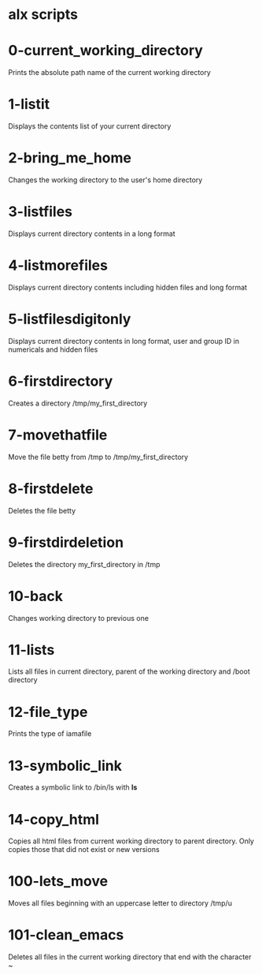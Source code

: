 # alx scripts
# 0-current_working_directory 
Prints the absolute path name of the current working directory

# 1-listit
Displays the contents list of your current directory

# 2-bring_me_home
Changes the working directory to the user's home directory

# 3-listfiles
Displays current directory contents in a long format

# 4-listmorefiles
Displays current directory contents including hidden files and long format

# 5-listfilesdigitonly
Displays current directory contents in long format, user and group ID in numericals and hidden files

# 6-firstdirectory
Creates a directory /tmp/my_first_directory

# 7-movethatfile
Move the file betty from /tmp to /tmp/my_first_directory

# 8-firstdelete
Deletes the file betty

# 9-firstdirdeletion
Deletes the directory my_first_directory in /tmp

# 10-back
Changes working directory to previous one

# 11-lists
Lists all files in current directory, parent of the working directory and /boot directory

# 12-file_type
Prints the type of iamafile

# 13-symbolic_link
Creates a symbolic link to /bin/ls with __ls__ 

# 14-copy_html
Copies all html files from current working directory to parent directory. Only copies those that did not exist or new versions

# 100-lets_move
Moves all files beginning with an uppercase letter to directory /tmp/u

# 101-clean_emacs
Deletes all files in the current working directory that end with the character ~
